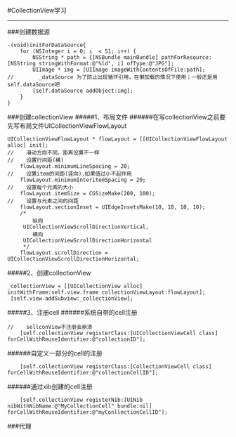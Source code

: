 #CollectionView学习

---

###创建数据源
```
-(void)initForDataSource{
    for (NSInteger i = 0; i  < 51; i++) {
        NSString * path = [[NSBundle mainBundle] pathForResource:[NSString stringWithFormat:@"%ld", i] ofType:@"JPG"];
        UIImage * img = [UIImage imageWithContentsOfFile:path];
//        _dataSource 为了防止出现循环引用，在懒加载的情况下使用；一般还是用self.dataSource吧
        [self.dataSource addObject:img];
    }
}
```

###创建collectionView
#####1、布局文件
######在写collectionView之前要先写布局文件UICollectionViewFlowLayout
```
UICollectionViewFlowLayout * flowLayout = [[UICollectionViewFlowLayout alloc] init];
//    滑动方向不同，距离设置不一样
//    设置行间距(横)
    flowLayout.minimumLineSpacing = 20;
//    设置item的间距(竖向),如果值过小不起作用
    flowLayout.minimumInteritemSpacing = 20;
//    设置每个元素的大小
    flowLayout.itemSize = CGSizeMake(200, 100);
//    设置与元素之间的间距
    flowLayout.sectionInset = UIEdgeInsetsMake(10, 10, 10, 10);
    /*
        纵向
     UICollectionViewScrollDirectionVertical,
        横向
     UICollectionViewScrollDirectionHorizontal
     */
    flowLayout.scrollDirection = UICollectionViewScrollDirectionHorizontal;
```
#####2、创建collectionView
```
_collectionView = [[UICollectionView alloc] initWithFrame:self.view.frame collectionViewLayout:flowLayout];
 [self.view addSubview:_collectionView];
```
#####3、注册cell
######系统自带的cell注册
```
//    sellconView不注册会崩溃
    [self.collectionView registerClass:[UICollectionViewCell class] forCellWithReuseIdentifier:@"collectionID"];
```
######自定义一部分的cell的注册
```
    [self.collectionView registerClass:[CollectionViewCell class] forCellWithReuseIdentifier:@"collectionCellID"];
```
######通过xib创建的cell注册
``` 
    [self.collectionView registerNib:[UINib nibWithNibName:@"MyCollectionCell" bundle:nil] forCellWithReuseIdentifier:@"myConllectionCellID"];
```

###代理

